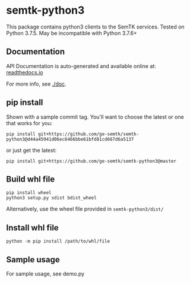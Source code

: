 # semtk-python3
This package contains python3 clients to the SemTK services.
Tested on Python 3.7.5.  May be incompatible with Python 3.7.6+

## Documentation

API Documentation is auto-generated and available online at:
[readthedocs.io](https://semtk-python3.readthedocs.io/en/latest/api/semtk3.html)

For more info, see [./doc](./doc/README.md).

## pip install

Shown with a sample commit tag.  You'll want to choose the latest or one that works for you:
```
pip install git+https://github.com/ge-semtk/semtk-python3@d44a45941d06ec6466bbe61bfd81cd667d6a5137
```
or just get the latest:
```
pip install git+https://github.com/ge-semtk/semtk-python3@master
```

## Build whl file
```
pip install wheel
python3 setup.py sdist bdist_wheel
```
Alternatively, use the wheel file provided in `semtk-python3/dist/`

## Install whl file
```
python -m pip install /path/to/whl/file
```
## Sample usage

For sample usage, see demo.py
